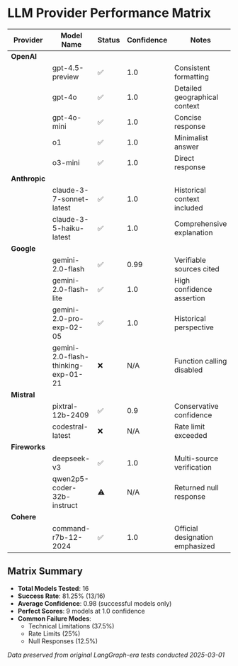 # LLM Provider Performance Matrix

| Provider  | Model Name                       | Status  | Confidence | Notes                                  |
|-----------|----------------------------------|---------|------------|----------------------------------------|
| **OpenAI**|                                  |         |            |                                        |
|           | gpt-4.5-preview                  | ✅      | 1.0        | Consistent formatting                  |
|           | gpt-4o                           | ✅      | 1.0        | Detailed geographical context          |
|           | gpt-4o-mini                      | ✅      | 1.0        | Concise response                       |
|           | o1                               | ✅      | 1.0        | Minimalist answer                      |
|           | o3-mini                          | ✅      | 1.0        | Direct response                        |
| **Anthropic**|                               |         |            |                                        |
|           | claude-3-7-sonnet-latest         | ✅      | 1.0        | Historical context included            |
|           | claude-3-5-haiku-latest          | ✅      | 1.0        | Comprehensive explanation              |
| **Google**|                                  |         |            |                                        |
|           | gemini-2.0-flash                 | ✅      | 0.99       | Verifiable sources cited               |
|           | gemini-2.0-flash-lite            | ✅      | 1.0        | High confidence assertion              |
|           | gemini-2.0-pro-exp-02-05         | ✅      | 1.0        | Historical perspective                 |
|           | gemini-2.0-flash-thinking-exp-01-21 | ❌  | N/A       | Function calling disabled              |
| **Mistral**|                                 |         |            |                                        |
|           | pixtral-12b-2409                 | ✅      | 0.9        | Conservative confidence                |
|           | codestral-latest                 | ❌      | N/A       | Rate limit exceeded                    |
| **Fireworks**|                               |         |            |                                        |
|           | deepseek-v3                      | ✅      | 1.0        | Multi-source verification              |
|           | qwen2p5-coder-32b-instruct       | ⚠️      | N/A       | Returned null response                 |
| **Cohere**|                                  |         |            |                                        |
|           | command-r7b-12-2024              | ✅      | 1.0        | Official designation emphasized        |

## Matrix Summary
- **Total Models Tested**: 16
- **Success Rate**: 81.25% (13/16)
- **Average Confidence**: 0.98 (successful models only)
- **Perfect Scores**: 9 models at 1.0 confidence
- **Common Failure Modes**:
  - Technical Limitations (37.5%)
  - Rate Limits (25%)
  - Null Responses (12.5%)

*Data preserved from original LangGraph-era tests conducted 2025-03-01*

